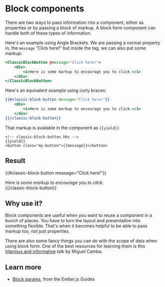 # Block components

There are two ways to pass information into a component, either as properties or by passing a block of markup. A block form component can handle both of these types of information.

Here's an example using Angle Brackets. We are passing a normal property in, the `message` "Click here!" but inside the tag, we can also put some markup:

```hbs
<ClassicBlockButton @message="Click here!">
    <div>
        <i>Here is some markup to encourage you to click.</i>
    </div>
</ClassicBlockButton>
```

Here's an equivalent example using curly braces:

```hbs
{{#classic-block-button message="Click here!"}}
    <div>
        <i>Here is some markup to encourage you to click.</i>
    </div>
{{/classic-block-button}}  
```

That markup is available in the component as `{{yield}}`

```
<!-- classic-block-button.hbs -->
{{yield}}
<button class="my-button">{{message}}</button>
```


## Result

{{#classic-block-button message="Click here!"}}
    <div>
        <i>Here is some markup to encourage you to click.</i>
    </div>
{{/classic-block-button}}

## Why use it?

Block components are useful when you want to reuse a component in a bunch of places.
You have to turn the layout and presentation into something flexible. That's when it becomes helpful to be able to pass markup too, not just properties.

There are also some fancy things you can do with the scope of data when using block form. One of the best resources for learning them is this [hilarious and informative](https://www.youtube.com/watch?v=MpFudGJn2J0) talk by Miguel Camba.

## Learn more

- <a href="https://guides.emberjs.com/release/components/block-params/">Block params</a>, from the Ember.js Guides
